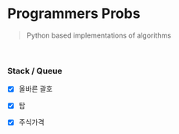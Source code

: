 # Programmers Probs
> Python based implementations of algorithms

<br/>

### Stack / Queue

- [x] 올바른 괄호
- [x] 탑
- [x] 주식가격

